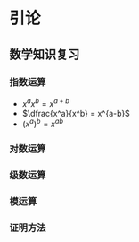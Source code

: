 # 引论

## 数学知识复习

### 指数运算
* $x^ax^b = x^{a+b}$
* $\dfrac{x^a}{x^b} = x^{a-b}$
* $\left(x^a\right)^b = x^{ab}$

### 对数运算
### 级数运算
### 模运算
### 证明方法